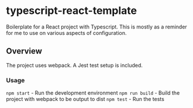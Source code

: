 # typescript-react-template

Boilerplate for a React project with Typescript. This is mostly as a reminder for me to use on various aspects of configuration.

## Overview

The project uses webpack. A Jest test setup is included.

### Usage

`npm start` - Run the development environment
`npm run build` - Build the project with webpack to be output to dist
`npm test` - Run the tests
